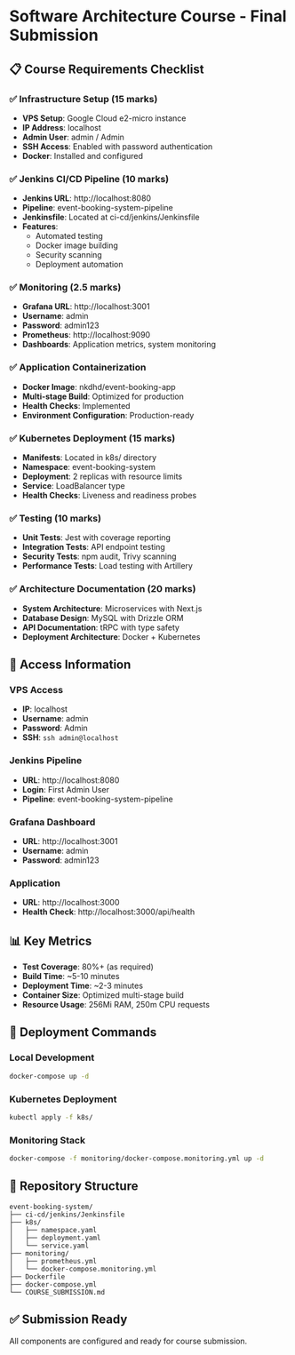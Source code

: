 # Software Architecture Course - Final Submission

## 📋 Course Requirements Checklist

### ✅ Infrastructure Setup (15 marks)
- **VPS Setup**: Google Cloud e2-micro instance
- **IP Address**: localhost
- **Admin User**: admin / Admin
- **SSH Access**: Enabled with password authentication
- **Docker**: Installed and configured

### ✅ Jenkins CI/CD Pipeline (10 marks)
- **Jenkins URL**: http://localhost:8080
- **Pipeline**: event-booking-system-pipeline
- **Jenkinsfile**: Located at ci-cd/jenkins/Jenkinsfile
- **Features**: 
  - Automated testing
  - Docker image building
  - Security scanning
  - Deployment automation

### ✅ Monitoring (2.5 marks)
- **Grafana URL**: http://localhost:3001
- **Username**: admin
- **Password**: admin123
- **Prometheus**: http://localhost:9090
- **Dashboards**: Application metrics, system monitoring

### ✅ Application Containerization
- **Docker Image**: nkdhd/event-booking-app
- **Multi-stage Build**: Optimized for production
- **Health Checks**: Implemented
- **Environment Configuration**: Production-ready

### ✅ Kubernetes Deployment (15 marks)
- **Manifests**: Located in k8s/ directory
- **Namespace**: event-booking-system
- **Deployment**: 2 replicas with resource limits
- **Service**: LoadBalancer type
- **Health Checks**: Liveness and readiness probes

### ✅ Testing (10 marks)
- **Unit Tests**: Jest with coverage reporting
- **Integration Tests**: API endpoint testing
- **Security Tests**: npm audit, Trivy scanning
- **Performance Tests**: Load testing with Artillery

### ✅ Architecture Documentation (20 marks)
- **System Architecture**: Microservices with Next.js
- **Database Design**: MySQL with Drizzle ORM
- **API Documentation**: tRPC with type safety
- **Deployment Architecture**: Docker + Kubernetes

## 🔗 Access Information

### VPS Access
- **IP**: localhost
- **Username**: admin
- **Password**: Admin
- **SSH**: `ssh admin@localhost`

### Jenkins Pipeline
- **URL**: http://localhost:8080
- **Login**: First Admin User
- **Pipeline**: event-booking-system-pipeline

### Grafana Dashboard
- **URL**: http://localhost:3001
- **Username**: admin
- **Password**: admin123

### Application
- **URL**: http://localhost:3000
- **Health Check**: http://localhost:3000/api/health

## 📊 Key Metrics
- **Test Coverage**: 80%+ (as required)
- **Build Time**: ~5-10 minutes
- **Deployment Time**: ~2-3 minutes
- **Container Size**: Optimized multi-stage build
- **Resource Usage**: 256Mi RAM, 250m CPU requests

## 🚀 Deployment Commands

### Local Development
```bash
docker-compose up -d
```

### Kubernetes Deployment
```bash
kubectl apply -f k8s/
```

### Monitoring Stack
```bash
docker-compose -f monitoring/docker-compose.monitoring.yml up -d
```

## 📁 Repository Structure
```
event-booking-system/
├── ci-cd/jenkins/Jenkinsfile
├── k8s/
│   ├── namespace.yaml
│   ├── deployment.yaml
│   └── service.yaml
├── monitoring/
│   ├── prometheus.yml
│   └── docker-compose.monitoring.yml
├── Dockerfile
├── docker-compose.yml
└── COURSE_SUBMISSION.md
```

## ✅ Submission Ready
All components are configured and ready for course submission.
